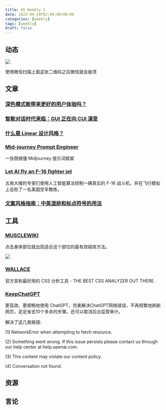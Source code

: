```yaml
---
title: UX Weekly 1
date: 2023-04-24T02:49:00+08:00
categories: [weekly]
tags: [weekly]
draft: false
---
```


## 动态

<img src="https://raw.githubusercontent.com/huyixi/blog_imgs/master/weixin_crash_qr.jpg"/>

使用微信扫描上面这张二维码之后微信就会崩溃

## 文章

### [深色模式能带来更好的用户体验吗？](https://mp.weixin.qq.com/s/SICfHDKkpeTS8X5s4AUh5Q)

### [智能对话时代来临：GUI 正在向 CUI 演变](https://mp.weixin.qq.com/s/cLz6rcVlrwyys5yorItnTg)

### [什么是 Linear 设计风格？](https://sspai.com/post/79347)

### [Mid-journey Prompt Engineer](https://www.figma.com/community/file/1229275435001143699)

一张图搞懂 Midjourney 提示词框架

### [Let AI fly an F-16 fighter jet](https://www.theregister.com/2023/02/14/ai_air_force_f16/)

五角大楼的专家们使用人工智能算法控制一辆真实的 F-16 战斗机，并在飞行模拟上击败了一名美国空军教练。

### [文案风格指南：中英混排和标点符号的用法](https://tingtalk.me/style-guide/)

## 工具

### [MUSCLEWIKI](https://musclewiki.com/)

点击身体部位就出现适合这个部位的最有效锻炼方法。

<img src="https://raw.githubusercontent.com/huyixi/blog_imgs/master/MuscleWiki.png"/>



### [WALLACE](https://www.projectwallace.com/analyze-css)

官方宣称最好用的 CSS 分析工具 - THE BEST CSS ANALYZER OUT THERE.

### [KeepChatGPT](https://github.com/xcanwin/KeepChatGPT/)

更高效、更顺畅地使用 ChatGPT，完美解决ChatGPT网络错误，不再频繁地刷新网页，足足省去10个多余的步骤。还可以取消后台监管审计。

解决了这几类报错: 

(1) NetworkError when attempting to fetch resource. 

(2) Something went wrong. If this issue persists please contact us through our help center at help.openai.com. 

(3) This content may violate our content policy. 

(4) Conversation not found.

## 资源

## 言论
